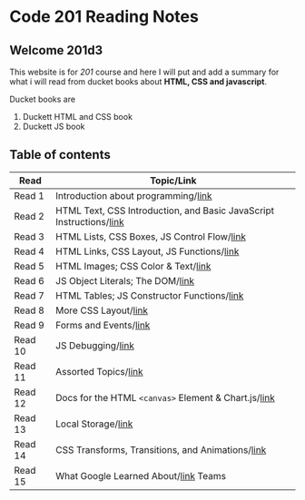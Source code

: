 # Code 201 Reading Notes

## Welcome 201d3

This website is for *201* course and here I will put and add a summary for what i will read from ducket books about **HTML, CSS and javascript**.

Ducket books are
1. Duckett HTML and CSS book
2. Duckett JS book 

## Table of contents

| Read    | Topic/Link|
|---|-----|
| Read 1  | Introduction about programming/[link](https://rowaidsayyed.github.io/reading-notes/class-01)     |
| Read 2  | HTML Text, CSS Introduction, and Basic JavaScript Instructions/[link](https://rowaidsayyed.github.io/reading-notes/class-02) | 
| Read 3  | HTML Lists, CSS Boxes, JS Control Flow/[link](https://rowaidsayyed.github.io/reading-notes/class-03) |
| Read 4  | HTML Links, CSS Layout, JS Functions/[link](https://rowaidsayyed.github.io/reading-notes/class-04) |
| Read 5  | HTML Images; CSS Color & Text/[link](https://rowaidsayyed.github.io/reading-notes/class-05)        |
| Read 6  | JS Object Literals; The DOM/[link](https://rowaidsayyed.github.io/reading-notes/class-06)          |
| Read 7  | HTML Tables; JS Constructor Functions/[link](https://rowaidsayyed.github.io/reading-notes/class-07)  |
| Read 8  | More CSS Layout/[link](https://rowaidsayyed.github.io/reading-notes/class-08)                      |
| Read 9  | Forms and Events/[link](https://rowaidsayyed.github.io/reading-notes/class-09)                     |
| Read 10 | JS Debugging/[link](https://rowaidsayyed.github.io/reading-notes/class-10)                         |
| Read 11 | Assorted Topics/[link](https://rowaidsayyed.github.io/reading-notes/class-11)                      |
| Read 12 | Docs for the HTML `<canvas>` Element & Chart.js/[link](https://rowaidsayyed.github.io/reading-notes/class-12)|
| Read 13 | Local Storage/[link](https://rowaidsayyed.github.io/reading-notes/class-13)                        |
| Read 14 | CSS Transforms, Transitions, and Animations/[link](https://rowaidsayyed.github.io/reading-notes/class-14)|
| Read 15 | What Google Learned About/[link](https://rowaidsayyed.github.io/reading-notes/class-15) Teams      |
